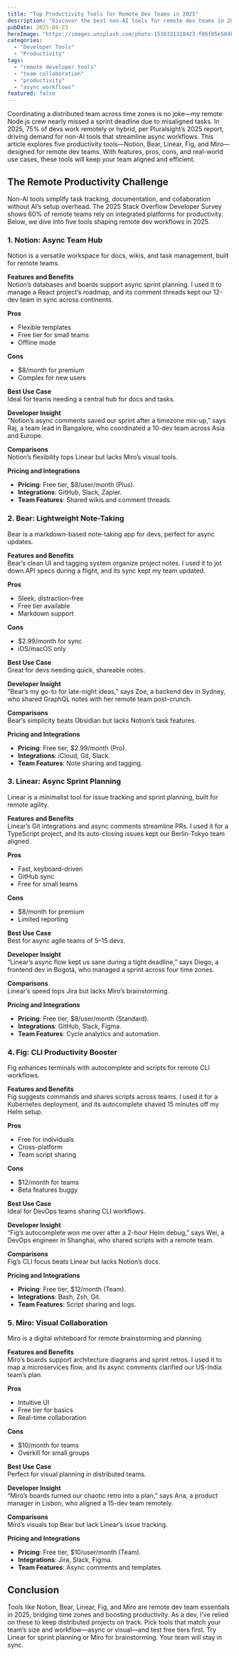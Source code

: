 ```yaml
---
title: "Top Productivity Tools for Remote Dev Teams in 2025"
description: "Discover the best non-AI tools for remote dev teams in 2025, from async planning to visual collaboration, to keep your team in sync."
pubDate: 2025-04-23
heroImage: "https://images.unsplash.com/photo-1516321318423-f06f85e504b3?auto=format&fit=crop&w=1350&q=80"
categories:
  - "Developer Tools"
  - "Productivity"
tags:
  - "remote developer tools"
  - "team collaboration"
  - "productivity"
  - "async workflows"
featured: false
---
```


Coordinating a distributed team across time zones is no joke—my remote Node.js crew nearly missed a sprint deadline due to misaligned tasks. In 2025, 75% of devs work remotely or hybrid, per Pluralsight’s 2025 report, driving demand for non-AI tools that streamline async workflows. This article explores five productivity tools—Notion, Bear, Linear, Fig, and Miro—designed for remote dev teams. With features, pros, cons, and real-world use cases, these tools will keep your team aligned and efficient.

## The Remote Productivity Challenge

Non-AI tools simplify task tracking, documentation, and collaboration without AI’s setup overhead. The 2025 Stack Overflow Developer Survey shows 60% of remote teams rely on integrated platforms for productivity. Below, we dive into five tools shaping remote dev workflows in 2025.

### 1. Notion: Async Team Hub

Notion is a versatile workspace for docs, wikis, and task management, built for remote teams.

**Features and Benefits**\
Notion’s databases and boards support async sprint planning. I used it to manage a React project’s roadmap, and its comment threads kept our 12-dev team in sync across continents.

**Pros**

- Flexible templates
- Free tier for small teams
- Offline mode

**Cons**

- $8/month for premium
- Complex for new users

**Best Use Case**\
Ideal for teams needing a central hub for docs and tasks.

**Developer Insight**\
“Notion’s async comments saved our sprint after a timezone mix-up,” says Raj, a team lead in Bangalore, who coordinated a 10-dev team across Asia and Europe.

**Comparisons**\
Notion’s flexibility tops Linear but lacks Miro’s visual tools.

**Pricing and Integrations**

- **Pricing**: Free tier, $8/user/month (Plus).
- **Integrations**: GitHub, Slack, Zapier.
- **Team Features**: Shared wikis and comment threads.

### 2. Bear: Lightweight Note-Taking

Bear is a markdown-based note-taking app for devs, perfect for async updates.

**Features and Benefits**\
Bear’s clean UI and tagging system organize project notes. I used it to jot down API specs during a flight, and its sync kept my team updated.

**Pros**

- Sleek, distraction-free
- Free tier available
- Markdown support

**Cons**

- $2.99/month for sync
- iOS/macOS only

**Best Use Case**\
Great for devs needing quick, shareable notes.

**Developer Insight**\
“Bear’s my go-to for late-night ideas,” says Zoe, a backend dev in Sydney, who shared GraphQL notes with her remote team post-crunch.

**Comparisons**\
Bear’s simplicity beats Obsidian but lacks Notion’s task features.

**Pricing and Integrations**

- **Pricing**: Free tier, $2.99/month (Pro).
- **Integrations**: iCloud, Git, Slack.
- **Team Features**: Note sharing and tagging.

### 3. Linear: Async Sprint Planning

Linear is a minimalist tool for issue tracking and sprint planning, built for remote agility.

**Features and Benefits**\
Linear’s Git integrations and async comments streamline PRs. I used it for a TypeScript project, and its auto-closing issues kept our Berlin-Tokyo team aligned.

**Pros**

- Fast, keyboard-driven
- GitHub sync
- Free for small teams

**Cons**

- $8/month for premium
- Limited reporting

**Best Use Case**\
Best for async agile teams of 5–15 devs.

**Developer Insight**\
“Linear’s async flow kept us sane during a tight deadline,” says Diego, a frontend dev in Bogotá, who managed a sprint across four time zones.

**Comparisons**\
Linear’s speed tops Jira but lacks Miro’s brainstorming.

**Pricing and Integrations**

- **Pricing**: Free tier, $8/user/month (Standard).
- **Integrations**: GitHub, Slack, Figma.
- **Team Features**: Cycle analytics and automation.

### 4. Fig: CLI Productivity Booster

Fig enhances terminals with autocomplete and scripts for remote CLI workflows.

**Features and Benefits**\
Fig suggests commands and shares scripts across teams. I used it for a Kubernetes deployment, and its autocomplete shaved 15 minutes off my Helm setup.

**Pros**

- Free for individuals
- Cross-platform
- Team script sharing

**Cons**

- $12/month for teams
- Beta features buggy

**Best Use Case**\
Ideal for DevOps teams sharing CLI workflows.

**Developer Insight**\
“Fig’s autocomplete won me over after a 2-hour Helm debug,” says Wei, a DevOps engineer in Shanghai, who shared scripts with a remote team.

**Comparisons**\
Fig’s CLI focus beats Linear but lacks Notion’s docs.

**Pricing and Integrations**

- **Pricing**: Free tier, $12/month (Team).
- **Integrations**: Bash, Zsh, Git.
- **Team Features**: Script sharing and logs.

### 5. Miro: Visual Collaboration

Miro is a digital whiteboard for remote brainstorming and planning.

**Features and Benefits**\
Miro’s boards support architecture diagrams and sprint retros. I used it to map a microservices flow, and its async comments clarified our US-India team’s plan.

**Pros**

- Intuitive UI
- Free tier for basics
- Real-time collaboration

**Cons**

- $10/month for teams
- Overkill for small groups

**Best Use Case**\
Perfect for visual planning in distributed teams.

**Developer Insight**\
“Miro’s boards turned our chaotic retro into a plan,” says Ana, a product manager in Lisbon, who aligned a 15-dev team remotely.

**Comparisons**\
Miro’s visuals top Bear but lack Linear’s issue tracking.

**Pricing and Integrations**

- **Pricing**: Free tier, $10/user/month (Team).
- **Integrations**: Jira, Slack, Figma.
- **Team Features**: Async comments and templates.

## Conclusion

Tools like Notion, Bear, Linear, Fig, and Miro are remote dev team essentials in 2025, bridging time zones and boosting productivity. As a dev, I’ve relied on these to keep distributed projects on track. Pick tools that match your team’s size and workflow—async or visual—and test free tiers first. Try Linear for sprint planning or Miro for brainstorming. Your team will stay in sync.